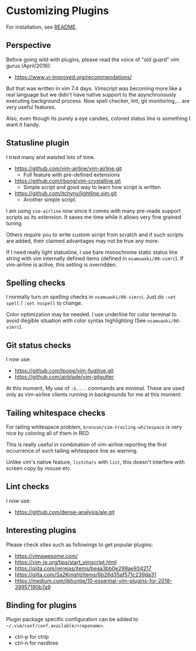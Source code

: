 # Customizing Plugins

<!-- vim: set sts=2 sw=2 expandtab ai si et tw=72: -->

For installation, see [README](README.md).

## Perspective

Before going wild with plugins, please read the voice of "old guard" vim
gurus (April/2016):

* https://www.vi-improved.org/recommendations/

But that was written in vim 7.4 days.  Vimscript was becoming more like
a real language but we didn't have native support to the asynchronously
executing background process.  Now spell checker, lint, git
monitoring,... are very useful features.

Also, even though its purely a eye candies, colored status line is
something I want it handy.

## Statusline plugin

I tried many and waisted lots of time.

* https://github.com/vim-airline/vim-airline.git
  * Full feature with pre-defined extensions
* https://github.com/rbong/vim-crystalline.git
  * Simple script and good way to learn how script is written
* https://github.com/itchyny/lightline.vim.git
  * Another simple script.

I am using `vim-airline` now since it comes with many pre-made support
scripts as its extension.  It saves me time while it allows very fine
grained tuning.

Others require you to write custom script from scratch and if such
scripts are added, their claimed advantages may not be true any more.

If I need really light statusline, I use bare monochrome static status
line string with vim internally defined items (defined in
`osamuaoki/00-vimrc`).  If vim-airline is active, this setting is
overridden.

## Spelling checks

I normally turn on spelling checks in `osamuaoki/00-vimrc`i.  Just do
`:set spell` / `:set nospell` to change.

Color optimization may be needed. I use underline for color terminal to
avoid illegible situation with color syntax highlighting (See
`osamuaoki/00-vimrc`).

## Git status checks

I now use:

* https://github.com/tpope/vim-fugitive.git
* https://github.com/airblade/vim-gitgutter

At this moment, My use of `:G....` commands are minimal.  These are used
only as vim-airline clients running in backgrounds for me at this moment.

## Tailing whitespace checks

For tailing whitespace problem, `bronson/vim-trailing-whitespace` is
very nice by coloring all of them in RED.

This is really useful in combination of vim-airline reporting the first
occurrence of such tailing whitespace line as warning.

Unlike vim's native feature, `listchars` with `list`, this doesn't
interfere with screen copy by mouse etc.

## Lint checks

I now use:

* https://github.com/dense-analysis/ale.git


## Interesting plugins

Please check sites such as followings to get popular plugins:

* https://vimawesome.com/
* https://vim-jp.org/tips/start_vimscript.html
* https://qiita.com/reireias/items/beaa3bb0e299ae934217
* https://qiita.com/Sa2Knight/items/6b26d35af571c239da31
* https://medium.com/@huntie/10-essential-vim-plugins-for-2018-39957190b7a9


## Binding for plugins

Plugin package specific configuration can be added to
`~/.vim/conf/conf.available/<reponame>`.

* ctrl-p for ctrlp
* ctrl-n for nerdtree




